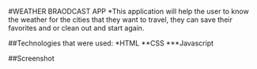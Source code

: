 #WEATHER BRAODCAST APP
\*This application will help the user to know the weather for the cities that they want to travel, they can save their favorites and or clean out and start again.

##Technologies that were used:
\*HTML
**CSS \***Javascript

##Screenshot
